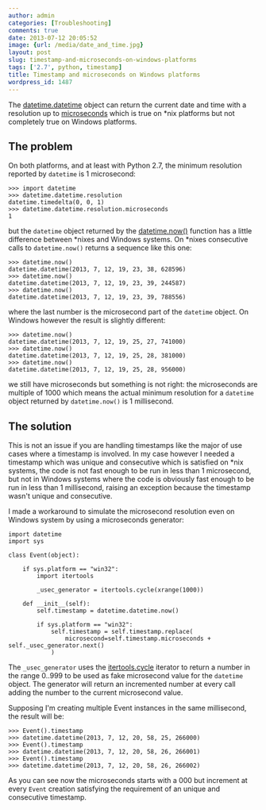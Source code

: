 ```yaml
---
author: admin
categories: [Troubleshooting]
comments: true
date: 2013-07-12 20:05:52
image: {url: /media/date_and_time.jpg}
layout: post
slug: timestamp-and-microseconds-on-windows-platforms
tags: ['2.7', python, timestamp]
title: Timestamp and microseconds on Windows platforms
wordpress_id: 1487
---
```


The [datetime.datetime](http://docs.python.org/2/library/datetime.html#datetime-objects) object can return the current date and time with a resolution up to [microseconds](http://docs.python.org/2/library/datetime.html#datetime.datetime) which is true on *nix platforms but not completely true on Windows platforms.

<!-- more -->



## The problem



On both platforms, and at least with Python 2.7, the minimum resolution reported by `datetime` is 1 microsecond:




    >>> import datetime
    >>> datetime.datetime.resolution
    datetime.timedelta(0, 0, 1)
    >>> datetime.datetime.resolution.microseconds
    1




but the `datetime` object returned by the [datetime.now()](http://docs.python.org/2/library/datetime.html#datetime.datetime.now) function has a little difference between *nixes and Windows systems. On *nixes consecutive calls to `datetime.now()` returns a sequence like this one:




    >>> datetime.now()
    datetime.datetime(2013, 7, 12, 19, 23, 38, 628596)
    >>> datetime.now()
    datetime.datetime(2013, 7, 12, 19, 23, 39, 244587)
    >>> datetime.now()
    datetime.datetime(2013, 7, 12, 19, 23, 39, 788556)




where the last number is the microsecond part of the `datetime` object. On Windows however the result is slightly different:




    >>> datetime.now()
    datetime.datetime(2013, 7, 12, 19, 25, 27, 741000)
    >>> datetime.now()
    datetime.datetime(2013, 7, 12, 19, 25, 28, 381000)
    >>> datetime.now()
    datetime.datetime(2013, 7, 12, 19, 25, 28, 956000)




we still have microseconds but something is not right: the microseconds are multiple of 1000 which means the actual minimum resolution for a `datetime` object returned by `datetime.now()` is 1 millisecond.



## The solution



This is not an issue if you are handling timestamps like the major of use cases where a timestamp is involved. In my case however I needed a timestamp which was unique and consecutive which is satisfied on *nix systems, the code is not fast enough to be run in less than 1 microsecond, but not in Windows systems where the code is obviously fast enough to be run in less than 1 millisecond, raising an exception because the timestamp wasn't unique and consecutive.

I made a workaround to simulate the microsecond resolution even on Windows system by using a microseconds generator:




    import datetime
    import sys

    class Event(object):

        if sys.platform == "win32":
            import itertools

            _usec_generator = itertools.cycle(xrange(1000))

        def __init__(self):
            self.timestamp = datetime.datetime.now()

            if sys.platform == "win32":
                self.timestamp = self.timestamp.replace(
                    microsecond=self.timestamp.microseconds + self._usec_generator.next()
                )




The `_usec_generator` uses the [itertools.cycle](http://docs.python.org/2/library/itertools.html#itertools.cycle) iterator to return a number in the range 0..999 to be used as fake microsecond value for the `datetime` object. The generator will return an incremented number at every call adding the number to the current microsecond value.

Supposing I'm creating multiple Event instances in the same millisecond, the result will be:




    >>> Event().timestamp
    >>> datetime.datetime(2013, 7, 12, 20, 58, 25, 266000)
    >>> Event().timestamp
    >>> datetime.datetime(2013, 7, 12, 20, 58, 26, 266001)
    >>> Event().timestamp
    >>> datetime.datetime(2013, 7, 12, 20, 58, 26, 266002)




As you can see now the microseconds starts with a 000 but increment at every `Event` creation satisfying the requirement of an unique and consecutive timestamp.
